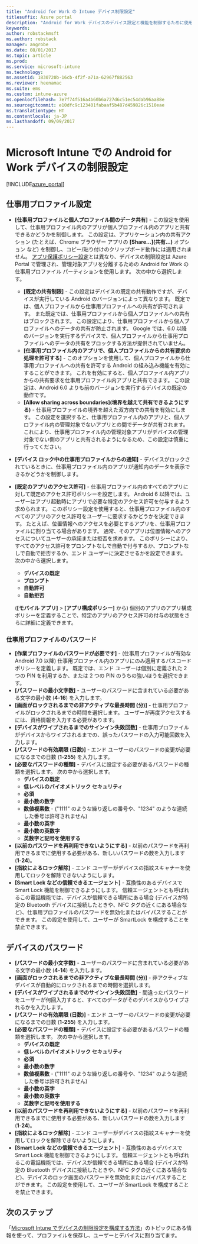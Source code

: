 ```yaml
---
title: "Android for Work の Intune デバイス制限設定"
titlesuffix: Azure portal
description: "Android for Work デバイスのデバイス設定と機能を制御するために使用できる Intune 設定について説明します。"
keywords: 
author: robstackmsft
ms.author: robstack
manager: angrobe
ms.date: 08/01/2017
ms.topic: article
ms.prod: 
ms.service: microsoft-intune
ms.technology: 
ms.assetid: 1830720b-16cb-4f2f-a71a-62967f882563
ms.reviewer: heenamac
ms.suite: ems
ms.custom: intune-azure
ms.openlocfilehash: 7e7f74f516a4b60b6a727d6c51ec54dab96aa88e
ms.sourcegitcommit: e10dfc9c123401fabaaf5b487d459826c1510eae
ms.translationtype: HT
ms.contentlocale: ja-JP
ms.lasthandoff: 09/09/2017
---
```

# <a name="android-for-work-device-restriction-settings-in-microsoft-intune"></a>Microsoft Intune での Android for Work デバイスの制限設定

[!INCLUDE[azure_portal](./includes/azure_portal.md)]

## <a name="work-profile-settings"></a>仕事用プロファイル設定
- **[仕事用プロファイルと個人プロファイル間のデータ共有]** - この設定を使用して、仕事用プロファイル内のアプリが個人プロファイル内のアプリと共有できるかどうかを制御します。 この設定は、アプリケーション内の共有アクション (たとえば、Chrome ブラウザー アプリの **[Share...]\(共有...\)** オプション など) を制御し、コピー/貼り付けのクリップボード動作には適用されません。 [アプリ保護ポリシー設定](https://docs.microsoft.com/intune-classic/deploy-use/protect-app-data-using-mobile-app-management-policies-with-microsoft-intune)とは異なり、デバイスの制限設定は Azure Portal で管理され、管理対象アプリを分離するための Android for Work の仕事用プロファイル パーティションを使用します。 次の中から選択します。
    - **[既定の共有制限]** - この設定はデバイスの既定の共有動作ですが、デバイスが実行している Android のバージョンによって異なります。 既定では、個人プロファイルから仕事用プロファイルへの共有が許可されます。 また既定では、仕事用プロファイルから個人プロファイルへの共有はブロックされます。 この設定により、仕事用プロファイルから個人プロファイルへのデータの共有が防止されます。 Google では、6.0 以降のバージョンを実行するデバイスで、個人プロファイルから仕事用プロファイルへのデータの共有をブロックする方法が提供されていません。   
    - **[仕事用プロファイル内のアプリで、個人プロファイルからの共有要求の処理を許可する]** - このオプションを使用して、個人プロファイルから仕事用プロファイルへの共有を許可する Android の組み込み機能を有効にすることができます。 これを有効にすると、個人プロファイル内アプリからの共有要求を仕事用プロファイル内アプリと共有できます。 この設定は、Android 6.0 よりも前のバージョンを実行するデバイスの既定の動作です。
    - **[Allow sharing across boundaries]\(境界を越えて共有できるようにする\)** - 仕事用プロファイルの境界を越えた双方向での共有を有効にします。 この設定を選択すると、仕事用プロファイル内のアプリと、個人プロファイル内の管理対象でないアプリとの間でデータが共有されます。 これにより、仕事用プロファイル内の管理対象アプリがデバイスの管理対象でない側のアプリと共有されるようになるため、この設定は慎重に行ってください。

-   **[デバイス ロック中の仕事用プロファイルからの通知]** - デバイスがロックされているときに、仕事用プロファイル内のアプリが通知内のデータを表示できるかどうかを制御します。
-   **[既定のアプリのアクセス許可]** - 仕事用プロファイル内のすべてのアプリに対して既定のアクセス許可ポリシーを設定します。 Android 6 以降では、ユーザーはアプリ起動時にアプリで必要な特定のアクセス許可を付与するよう求められます。 このポリシー設定を使用すると、仕事用プロファイル内のすべてのアプリのアクセス許可をユーザーに要求するかどうかを決定できます。 たとえば、位置情報へのアクセスを必要とするアプリを、仕事用プロファイルに割り当てる場合があります。 通常、そのアプリは位置情報へのアクセスについてユーザーの承諾または拒否を求めます。 このポリシーにより、すべてのアクセス許可をプロンプトなしで自動で付与するか、プロンプトなしで自動で拒否するか、エンド ユーザーに決定させるかを設定できます。 次の中から選択します。
    -   **デバイスの既定**
    -   **プロンプト**
    -   **自動許可**
    -   **自動拒否**

    (**[モバイル アプリ]** > **[アプリ構成ポリシー]** から) 個別のアプリのアプリ構成ポリシーを定義することで、特定のアプリのアクセス許可の付与の状態をさらに詳細に定義できます。

### <a name="work-profile-password"></a>仕事用プロファイルのパスワード
- **[作業プロファイルのパスワードが必要です]** - (仕事用プロファイルが有効な Android 7.0 以降) 仕事用プロファイル内のアプリにのみ適用するパスコード ポリシーを定義します。 既定では、エンド ユーザーは個別に定義された 2 つの PIN を利用するか、または 2 つの PIN のうちの強いほうを選択できます。
- **[パスワードの最小文字数]** - ユーザーのパスワードに含まれている必要がある文字の最小数 (**4**-**16**) を入力します。
- **[画面がロックされるまでの非アクティブな最長時間 (分)]** - 仕事用プロファイルがロックされるまでの時間を選択します。 ユーザーが再度アクセスするには、資格情報を入力する必要があります。
- **[デバイスがワイプされるまでのサインイン失敗回数]** - 仕事用プロファイルがデバイスからワイプされるまでの、誤ったパスワードの入力可能回数を入力します。
- **[パスワードの有効期限 (日数)]** - エンド ユーザーのパスワードの変更が必要になるまでの日数 (**1**-**255**) を入力します。
- **[必要なパスワードの種類]** - デバイスに設定する必要があるパスワードの種類を選択します。 次の中から選択します。
    - **デバイスの既定**
    - **低レベルのバイオメトリック セキュリティ**
    - **必須**
    - **最小数の数字**
    - **数値複素数** - ("1111" のような繰り返しの番号や、"1234" のような連続した番号は許可されません)
    - **最小数の英字**
    - **最小数の英数字**
    - **英数字と記号を使用する**
- **[以前のパスワードを再利用できないようにする]** - 以前のパスワードを再利用できるまでに使用する必要がある、新しいパスワードの数を入力します (**1**-**24**)。
- **[指紋によるロック解除]** - エンド ユーザーがデバイスの指紋スキャナーを使用してロックを解除できないようにします。
- **[Smart Lock などの信頼できるエージェント]** - 互換性のあるデバイスで Smart Lock 機能を制御できるようにします。 信頼エージェントとも呼ばれるこの電話機能では、デバイスが信頼できる場所にある場合 (デバイスが特定の Bluetooth デバイスに接続したときや、NFC タグの近くにある場合など)、仕事用プロファイルのパスワードを無効化またはバイパスすることができます。 この設定を使用して、ユーザーが SmartLock を構成することを禁止できます。

## <a name="device-password"></a>デバイスのパスワード

- **[パスワードの最小文字数]** - ユーザーのパスワードに含まれている必要がある文字の最小数 (**4**-**14**) を入力します。
- **[画面がロックされるまでの非アクティブな最長時間 (分)]** - 非アクティブなデバイスが自動的にロックされるまでの時間を選択します。
- **[デバイスがワイプされるまでのサインイン失敗回数]** - 間違ったパスワードをユーザーが何回入力すると、すべてのデータがそのデバイスからワイプされるかを入力します。
- **[パスワードの有効期限 (日数)]** - エンド ユーザーのパスワードの変更が必要になるまでの日数 (**1**-**255**) を入力します。
- **[必要なパスワードの種類]** - デバイスに設定する必要があるパスワードの種類を選択します。 次の中から選択します。
    - **デバイスの既定**
    - **低レベルのバイオメトリック セキュリティ**
    - **必須**
    - **最小数の数字**
    - **数値複素数** - ("1111" のような繰り返しの番号や、"1234" のような連続した番号は許可されません)
    - **最小数の英字**
    - **最小数の英数字**
    - **英数字と記号を使用する**
- **[以前のパスワードを再利用できないようにする]** - 以前のパスワードを再利用できるまでに使用する必要がある、新しいパスワードの数を入力します (**1**-**24**)。
- **[指紋によるロック解除]** - エンド ユーザーがデバイスの指紋スキャナーを使用してロックを解除できないようにします。
- **[Smart Lock などの信頼できるエージェント]** - 互換性のあるデバイスで Smart Lock 機能を制御できるようにします。 信頼エージェントとも呼ばれるこの電話機能では、デバイスが信頼できる場所にある場合 (デバイスが特定の Bluetooth デバイスに接続したときや、NFC タグの近くにある場合など)、デバイスのロック画面のパスワードを無効化またはバイパスすることができます。 この設定を使用して、ユーザーが SmartLock を構成することを禁止できます。

## <a name="next-steps"></a>次のステップ

「[Microsoft Intune でデバイスの制限設定を構成する方法](device-restrictions-configure.md)」のトピックにある情報を使って、プロファイルを保存し、ユーザーとデバイスに割り当てます。
